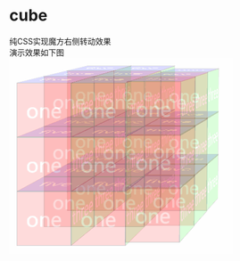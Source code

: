 # cube
纯CSS实现魔方右侧转动效果
<br />
演示效果如下图
<br />
<img src="https://github.com/uniquexiaoming/cube/blob/master/cube.gif" />
